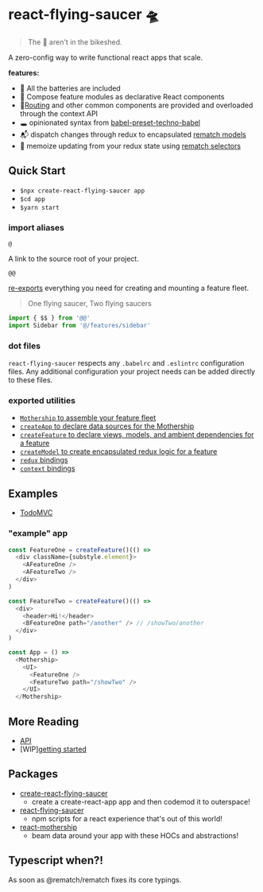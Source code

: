 # react-flying-saucer 🛸

> The 👾 aren't in the bikeshed.

A zero-config way to write functional react apps that scale.

**features:**

- 🔋 All the batteries are included
- 🔗 Compose feature modules as declarative React components
- 📍[Routing](https://github.com/ReactTraining/react-router) and other common components are provided and overloaded through the context API
- 🕳 opinionated syntax from [babel-preset-techno-babel](https://github.com/d3dc/babel-preset-techno-babel)
- 📬 dispatch changes through redux to encapsulated [rematch models](https://rematch.gitbooks.io/rematch/docs/api.html#models)
- 📝 memoize updating from your redux state using [rematch selectors](https://rematch.gitbooks.io/rematch/plugins/select/)

## Quick Start

- `$npx create-react-flying-saucer app`
- `$cd app`
- `$yarn start`

### import aliases

`@`

A link to the source root of your project.

`@@`

[re-exports](#exported-utilities) everything you need for creating and mounting a feature fleet.

> One flying saucer, Two flying saucers

```js
import { $$ } from '@@'
import Sidebar from '@/features/sidebar'
```

### dot files

`react-flying-saucer` respects any `.babelrc` and `.eslintrc` configuration files. Any additional configuration your project needs can be added directly to these files.

### exported utilities

- [`Mothership` to assemble your feature fleet](docs/api.md#mothership-)
- [`createApp` to declare data sources for the Mothership](docs/api.md#createappconfig)
- [`createFeature` to declare views, models, and ambient dependencies for a feature](docs/api.md#createfeatureconfig)
- [`createModel` to create encapsulated redux logic for a feature](docs/api.md#createModel)
- [`redux` bindings](docs/api.md#redux-bindings)
- [`context` bindings](docs/api.md#context-bindings)


## Examples

- [TodoMVC](examples/todos)

### "example" app
```js
const FeatureOne = createFeature()(() =>
  <div className={substyle.element}>
    <AFeatureOne />
    <AFeatureTwo />
  </div>
)

const FeatureTwo = createFeature()(() =>
  <div>
    <header>Hi!</header>
    <BFeatureOne path="/another" /> // /showTwo/another
  </div>
)

const App = () =>
  <Mothership>
    <UI>
      <FeatureOne />
      <FeatureTwo path="/showTwo" />
    </UI>
  </Mothership>
```


## More Reading

- [API](docs/api.md)
- [WIP][getting started](docs/gettting-started.md)

## Packages

- [create-react-flying-saucer](packages/create-react-flying-saucer)
  - create a create-react-app app and then codemod it to outerspace!
- [react-flying-saucer](packages/react-flying-saucer)
  - npm scripts for a react experience that's out of this world!
- [react-mothership](packages/react-mothership)
  - beam data around your app with these HOCs and abstractions!

## Typescript when?!

As soon as @rematch/rematch fixes its core typings.
